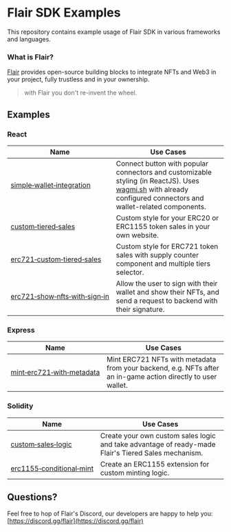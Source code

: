# Flair SDK Examples

This repository contains example usage of Flair SDK in various frameworks and languages.

### What is Flair?

[Flair](https://flair.dev) provides open-source building blocks to integrate NFTs and Web3 in your project, fully trustless and in your ownership.

> with Flair you don't re-invent the wheel.

## Examples

### React

| Name                                                                       | Use Cases                                                                                                                                                                                           |
| -------------------------------------------------------------------------- | --------------------------------------------------------------------------------------------------------------------------------------------------------------------------------------------------- |
| [simple&#x2011;wallet&#x2011;integration](react/simple-wallet-integration) | Connect button with popular connectors and customizable styling (in ReactJS). Uses [wagmi.sh](https://github.com/wagmi-dev/wagmi) with already configured connectors and wallet-related components. |
| [custom&#x2011;tiered&#x2011;sales](react/custom-tiered-sales)                    | Custom style for your ERC20 or ERC1155 token sales in your own website.                                                                                                                     |
| [erc721&#x2011;custom&#x2011;tiered&#x2011;sales](react/erc721-custom-tiered-sales)                    | Custom style for ERC721 token sales with supply counter component and multiple tiers selector.                                                                                                                     |
| [erc721&#x2011;show&#x2011;nfts&#x2011;with&#x2011;sign&#x2011;in](react/erc721-show-nfts-with-sign-in)                    | Allow the user to sign with their wallet and show their NFTs, and send a request to backend with their signature.                                                                                                                     |

### Express

| Name                                                                                | Use Cases                                                                                                    |
| ----------------------------------------------------------------------------------- | ------------------------------------------------------------------------------------------------------------ |
| [mint&#x2011;erc721&#x2011;with&#x2011;metadata](express/mint-erc721-with-metadata) | Mint ERC721 NFTs with metadata from your backend, e.g. NFTs after an in-game action directly to user wallet. |

### Solidity

| Name                                                                                | Use Cases                                                                                                    |
| ----------------------------------------------------------------------------------- | ------------------------------------------------------------------------------------------------------------ |
| [custom&#x2011;sales&#x2011;logic](solidity/custom-sales-logic) | Create your own custom sales logic and take advantage of ready-made Flair's Tiered Sales mechanism. |
| [erc1155&#x2011;conditional&#x2011;mint](solidity/erc1155-conditional-mint) | Create an ERC1155 extension for custom minting logic. |

## Questions?

Feel free to hop of Flair's Discord, our developers are happy to help you: [https://discord.gg/flair](https://discord.gg/flair)
